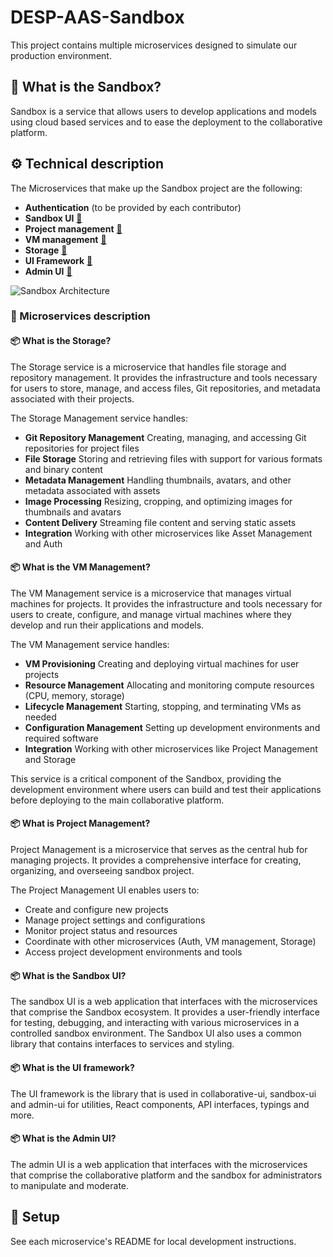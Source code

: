 # DESP-AAS-Sandbox

This project contains multiple microservices designed to simulate our production environment.

## 🧪 What is the Sandbox?

Sandbox is a service that allows users to develop applications and models using cloud based services and to ease the deployment to the collaborative platform.

## ⚙️ Technical description
The Microservices that make up the Sandbox project are the following: 
- **Authentication** (to be provided by each contributor)
- **Sandbox UI** [🔗](https://github.com/acri-st/sandbox-ui)  
- **Project management** [🔗](https://github.com/acri-st/project-management)
- **VM management** [🔗](https://github.com/acri-st/vm-management)
- **Storage** [🔗](https://github.com/acri-st/storage)
- **UI Framework** [🔗](https://github.com/acri-st/ui-fwk)
- **Admin UI** [🔗](https://github.com/acri-st/admin-ui)

![Sandbox Architecture](https://github.com/acri-st/sandbox-ui/blob/main/docs/architecture.png?raw=true)

### 📄 Microservices description

#### 📦 What is the Storage?

The Storage service is a microservice that handles file storage and repository management. It provides the infrastructure and tools necessary for users to store, manage, and access files, Git repositories, and metadata associated with their projects.

The Storage Management service handles:
- **Git Repository Management** Creating, managing, and accessing Git repositories for project files
- **File Storage** Storing and retrieving files with support for various formats and binary content
- **Metadata Management** Handling thumbnails, avatars, and other metadata associated with assets
- **Image Processing** Resizing, cropping, and optimizing images for thumbnails and avatars
- **Content Delivery** Streaming file content and serving static assets
- **Integration** Working with other microservices like Asset Management and Auth  

#### 📦 What is the VM Management?

The VM Management service is a microservice that manages virtual machines for projects. It provides the infrastructure and tools necessary for users to create, configure, and manage virtual machines where they develop and run their applications and models.

The VM Management service handles:
- **VM Provisioning** Creating and deploying virtual machines for user projects
- **Resource Management** Allocating and monitoring compute resources (CPU, memory, storage)
- **Lifecycle Management** Starting, stopping, and terminating VMs as needed
- **Configuration Management** Setting up development environments and required software
- **Integration** Working with other microservices like Project Management and Storage

This service is a critical component of the Sandbox, providing the development environment where users can build and test their applications before deploying to the main collaborative platform.  

#### 📦 What is Project Management?

Project Management is a microservice that serves as the central hub for managing projects. It provides a comprehensive interface for creating, organizing, and overseeing sandbox project.

The Project Management UI enables users to:
- Create and configure new projects
- Manage project settings and configurations
- Monitor project status and resources
- Coordinate with other microservices (Auth, VM management, Storage)
- Access project development environments and tools  

#### 📦 What is the Sandbox UI?

The sandbox UI is a web application that interfaces with the microservices that comprise the Sandbox ecosystem. It provides a user-friendly interface for testing, debugging, and interacting with various microservices in a controlled sandbox environment.
The Sandbox UI also uses a common library that contains interfaces to services and styling.  

#### 📦 What is the UI framework?

The UI framework is the library that is used in collaborative-ui, sandbox-ui and admin-ui for utilities, React components, API interfaces, typings and more.  

#### 📦 What is the Admin UI?

The admin UI is a web application that interfaces with the microservices that comprise the collaborative platform and the sandbox for administrators to manipulate and moderate.  

## 🧰 Setup

See each microservice's README for local development instructions.
